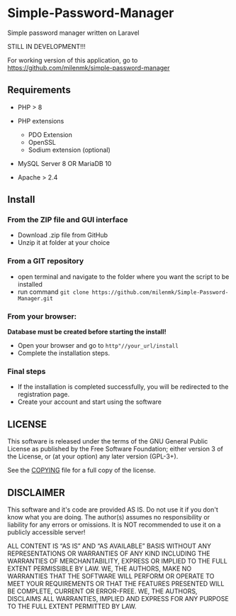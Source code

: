 # Simple-Password-Manager

Simple password manager written on Laravel

STILL IN DEVELOPMENT!!!

For working version of this application, go to https://github.com/milenmk/simple-password-manager

## Requirements

* PHP > 8

* PHP extensions
    * PDO Extension
    * OpenSSL
    * Sodium extension (optional)

* MySQL Server 8 OR MariaDB 10
* Apache > 2.4

## Install

### From the ZIP file and GUI interface

* Download .zip file from GitHub
* Unzip it at folder at your choice

### From a GIT repository

* open terminal and navigate to the folder where you want the script to be installed
* run command `git clone https://github.com/milenmk/Simple-Password-Manager.git`

### From your browser:

<b>Database must be created before starting the install!</b>

* Open your browser and go to `http"//your_url/install`
* Complete the installation steps.

### Final steps

* If the installation is completed successfully, you will be redirected to the registration page.
* Create your account and start using the software

## LICENSE

This software is released under the terms of the GNU General Public License as published by the Free Software
Foundation; either version 3 of the License, or (at your option) any later version (GPL-3+).

See the [COPYING](https://github.com/milenmk/Simple-Password-Manager/blob/main/LICENSE) file for a full copy of the
license.

## DISCLAIMER

This software and it's code are provided AS IS. Do not use it if you don't know what you are doing.
The author(s) assumes no responsibility or liability for any errors or omissions.
It is NOT recommended to use it on a publicly accessible server!

ALL CONTENT IS “AS IS” AND “AS AVAILABLE” BASIS WITHOUT ANY REPRESENTATIONS OR WARRANTIES OF ANY KIND
INCLUDING THE WARRANTIES OF MERCHANTABILITY, EXPRESS OR IMPLIED TO THE FULL EXTENT PERMISSIBLE BY LAW.
WE, THE AUTHORS, MAKE NO WARRANTIES THAT THE SOFTWARE WILL PERFORM OR OPERATE TO MEET YOUR REQUIREMENTS
OR THAT THE FEATURES PRESENTED WILL BE COMPLETE, CURRENT OR ERROR-FREE. WE, THE AUTHORS, DISCLAIMS ALL
WARRANTIES, IMPLIED AND EXPRESS FOR ANY PURPOSE TO THE FULL EXTENT PERMITTED BY LAW.
